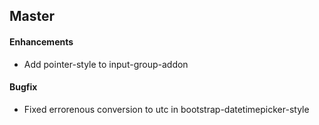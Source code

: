 Master
------

#### Enhancements

* Add pointer-style to input-group-addon

#### Bugfix

* Fixed errorenous conversion to utc in bootstrap-datetimepicker-style